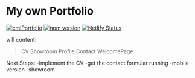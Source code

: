 # My own Portfolio
[![cmlPortfolio](https://img.shields.io/endpoint?url=https://dashboard.cypress.io/badge/simple/e7w3qf&style=flat&logo=cypress)](https://dashboard.cypress.io/projects/e7w3qf/runs)
[![npm version](https://badge.fury.io/js/npm.svg)](https://badge.fury.io/js/npm)
[![Netlify Status](https://api.netlify.com/api/v1/badges/8e317952-41e6-4511-b953-f1b59d3619b8/deploy-status)](https://app.netlify.com/sites/cml-portfolio/deploys)

will content:

> CV
> Showroom
> Profile
> Contact
> WelcomePage

Next Steps:
-implement the CV
-get the contact formular running
-mobile version
-showroom
